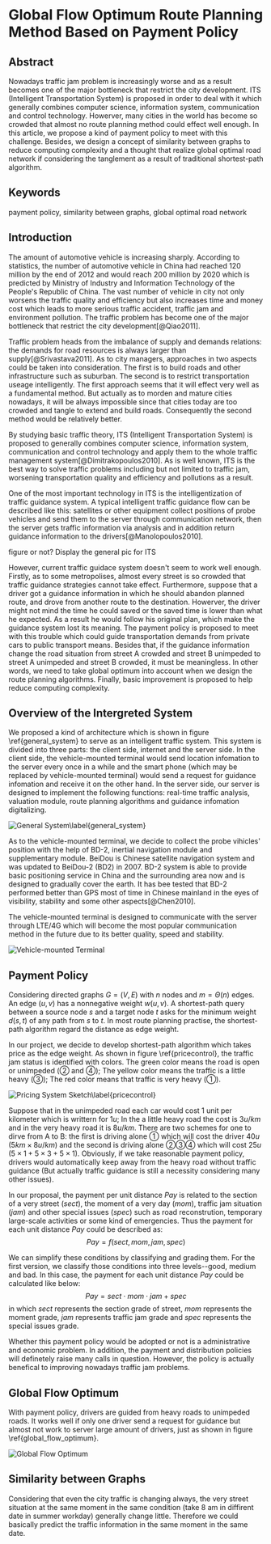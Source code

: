 Global Flow Optimum Route Planning Method Based on Payment Policy
=========================================================

## Abstract

Nowadays traffic jam problem is increasingly worse and as a result becomes one of the major bottleneck that restrict the city development. ITS (Intelligent Transportation System) is proposed in order to deal with it which generally combines computer science, information system, communication and control technology. Howerver, many cities in the world has become so crowded that almost no route planning method could effect well enough. In this article, we propose a kind of payment policy to meet with this challenge. Besides, we design a concept of similarity between graphs to reduce computing complexity and a thought that realize global optimal road network if considering the tanglement as a result of traditional shortest-path algorithm.

## Keywords

payment policy, similarity between graphs, global optimal road network

## Introduction

The amount of automotive vehicle is increasing sharply. According to statistics, the number of automotive vehicle in China had reached 120 million by the end of 2012 and would reach 200 million by 2020 which is predicted by Ministry of Industry and Information Technology of the People's Republic of China. The vast number of vehicle in city not only worsens the traffic quality and efficiency but also increases time and money cost which leads to more serious traffic accident, traffic jam and environment pollution. The traffic problem has become one of the major bottleneck that restrict the city development[@Qiao2011].

Traffic problem heads from the imbalance of supply and demands relations: the demands for road resources is always larger than supply[@Srivastava2011]. As to city managers, approaches in two aspects could be taken into consideration. The first is to build roads and other infrastructure such as  suburban. The second is to restrict transportation useage intelligently. The first approach seems that it will effect very well as a fundamental method. But actually as to morden and mature cities nowadays, it will be always impossible since that cities today are too crowded and tangle to extend and build roads. Consequently the second method would be relatively better. 

By studying basic traffic theory, ITS (Intelligent Transportation System) is proposed to generally combines computer science, information system, communication and control technology and apply them to the whole traffic management system[@Dimitrakopoulos2010]. As is well known, ITS is the best way to solve traffic problems including but not limited to traffic jam, worsening transportation quality and efficiency and pollutions as a result.

One of the most important technology in ITS is the intelligentization of traffic guidance system. A typical intelligent traffic guidance flow can be described like this: satellites or other equipment collect positions of probe vehicles and send them to the server through communication network, then the server gets traffic information via analysis and in addition return guidance information to the drivers[@Manolopoulos2010].

figure or not? Display the general pic for ITS

However, current traffic guidace system doesn't seem to work well enough. Firstly, as to some metropolises, almost every street is so crowded that traffic guidance strategies cannot take effect. Furthermore, suppose that a driver got a guidance information in which he should abandon planned route, and drove from another route to the destination. Howerver, the driver might not mind the time he could saved or the saved time is lower than what he expected. As a result he would follow his original plan, which make the guidance system lost its meaning. The payment policy is proposed to meet with this trouble which could guide transportation demands from private cars to public transport means. Besides that, if the guidance information change the road situation from street A crowded and street B unimpeded to street A unimpeded and street B crowded, it must be meaningless. In other words, we need to take global optimum into account when we design the route planning algorithms. Finally, basic improvement is proposed to help reduce computing complexity.

## Overview of the Intergreted System

We proposed a kind of architecture which is shown in figure \ref{general_system}  to serve as an intelligent traffic system. This system is divided into three parts: the client side, internet and the server side. In the client side, the vehicle-mounted terminal would send location infomation to the server every once in a while and the smart phone (which may be replaced by vehicle-mounted terminal) would send a request for guidance infomation and receive it on the other hand. In the server side, our server is designed to implement the following functions: real-time traffic analysis, valuation module, route planning algorithms and guidance infomation digitalizing.

![General System\label{general_system}](general_system.png)

As to the vehicle-mounted terminal, we decide to collect the probe vihicles' position with the help of BD-2, inertial navigation module and supplementary module. BeiDou is Chinese satellite navigation system and was updated to BeiDou-2 (BD2) in 2007. BD-2 system is able to provide basic positioning service in China and the surrounding area now and is designed to gradually cover the earth. It has bee tested that BD-2 performed better than GPS most of time in Chinese mainland in the eyes of visibility, stability and some other aspects[@Chen2010].

The vehicle-mounted terminal is designed to communicate with the server through LTE/4G which will become the most popular communication method in the future due to its better quality, speed and stability.

![Vehicle-mounted Terminal](car_mounted_terminal.png)

## Payment Policy

Considering directed graphs $G=(V,E)$ with $n$ nodes and $m=\Theta (n)$ edges. An edge $(u,v)$ has a nonnegative weight $w(u,v)$. A shortest-path query between a source node $s$ and a target node $t$ asks for the minimum weight $d(s, t)$ of any path from $s$ to $t$. In most route planning practise, the shortest-path algorithm regard the distance as edge weight. 

In our project, we decide to develop shortest-path algorithm which takes price as the edge weight. As shown in figure \ref{pricecontrol}, the traffic jam status is identified with colors. The green color means the road is open or unimpeded (② and ④); The yellow color means the traffic is a little heavy (③); The red color means that traffic is very heavy (①). 

![Pricing System Sketch\label{pricecontrol}](pricecontrol.png)

Suppose that in the unimpeded road each car would cost 1 unit per kilometer which is writtern for $1u$; In the a little heavy road the cost is $3u/km$ and in the very heavy road it is $8u/km$. There are two schemes for one to dirve from A to B: the first is driving alone ① which will cost the driver $40u$ ($5km\times 8u/km$) and the second is driving alone ②③④ which will cost $25u$ ($5\times1+5\times3+5\times1$). Obviously, if we take reasonable payment policy, drivers would automatically keep away from the heavy road without traffic guidance (But actually traffic guidance is still a necessity considering many other issues).

In our proposal, the payment per unit distance  $Pay$ is related to the section of a very street ($sect$), the moment of a very day ($mom$), traffic jam situation ($jam$) and other special issues ($spec$) such as road reconstrution, temporary large-scale activities or some kind of emergencies. Thus the payment for each unit distance $Pay$ could be described as:
$$
Pay=f(sect, mom, jam, spec)
$$

We can simplify these conditions by classifying and grading them. For the first version, we classify those conditions into three levels--good, medium and bad. In this case, the payment for each unit distance $Pay$ could be calculated like below:
$$
Pay=sect \cdot mom \cdot jam + spec
$$
in which $sect$ represents the section grade of street, $mom$ represents the moment grade, $jam$ represents traffic jam grade and $spec$ represents the special issues grade.

Whether this payment policy would be adopted or not is a administrative and  economic problem. In addition, the payment and distribution policies will definetely raise many calls in question. However, the policy is actually benefical to improving nowadays traffic jam problems.

## Global Flow Optimum

With payment policy, drivers are guided from heavy roads to unimpeded roads. It works well if only one driver send a request for guidance but almost not work to server large amount of drivers, just as shown in figure \ref{global_flow_optimum}.

![Global Flow Optimum](global_flow_optimum.png)


## Similarity between Graphs

Considering that even the city traffic is changing always, the very street situation at the same moment in the same condition (take 8 am in diffirent date in summer workday) generally change little. Therefore we could basically predict the traffic information in the same moment in the same date. 

## 
